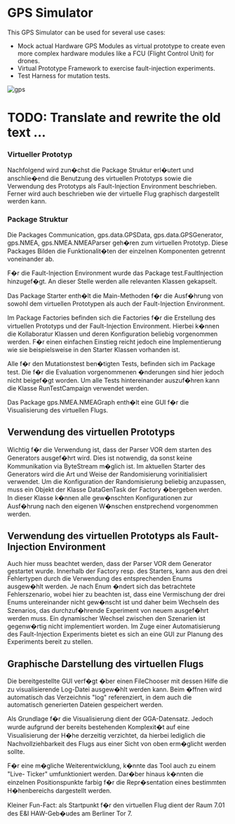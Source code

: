 # GPS Simulator
This GPS Simulator can be used for several use cases:
* Mock actual Hardware GPS Modules as virtual prototype to create even more complex hardware modules like a  FCU (Flight Control Unit) for drones.
* Virtual Prototype Framework to exercise fault-injection experiments.
* Test Harness for mutation tests.

![gps](https://butlerautogroup.files.wordpress.com/2014/01/gps.jpg)

# TODO: Translate and rewrite the old text ... #

### Virtueller Prototyp
Nachfolgend wird zun�chst die Package Struktur erl�utert und anschlie�end 
die Benutzung des virtuellen Prototyps sowie die Verwendung des Prototyps 
als Fault-Injection Environment beschrieben. Ferner wird auch beschrieben 
wie der virtuelle Flug graphisch dargestellt werden kann.

### Package Struktur 
Die Packages Communication, gps.data.GPSData, gps.data.GPSGenerator, gps.NMEA, gps.NMEA.NMEAParser geh�ren
zum virtuellen Prototyp. Diese Packages Bilden die Funktionalit�ten der 
einzelnen Komponenten getrennt voneinander ab.

F�r die Fault-Injection Environment wurde das Package test.FaultInjection
hinzugef�gt. An dieser Stelle werden alle relevanten Klassen gekapselt.

Das Package Starter enth�lt die Main-Methoden f�r die Ausf�hrung von sowohl 
dem virtuellen Prototypen als auch der Fault-Injection Environment.

Im Package Factories befinden sich die Factories f�r die Erstellung des 
virtuellen Prototyps und der Fault-Injection Environment. Hierbei k�nnen 
die Kollaboratur Klassen und deren Konfiguration beliebig vorgenommen 
werden. F�r einen einfachen Einstieg reicht jedoch eine Implementierung wie 
sie beispielsweise in den Starter Klassen vorhanden ist.
 
Alle f�r den Mutationstest ben�tigten Tests, befinden sich im Package test. 
Die f�r die Evaluation vorgenommenen �nderungen sind hier jedoch nicht 
beigef�gt worden. Um alle Tests hintereinander auszuf�hren kann die Klasse 
RunTestCampaign verwendet werden.

Das Package gps.NMEA.NMEAGraph enth�lt eine GUI f�r die Visualisierung des
virtuellen Flugs.

Verwendung des virtuellen Prototyps 
----------------------------------- 

Wichtig f�r die Verwendung ist, dass der Parser VOR dem starten des 
Generators ausgef�hrt wird. Dies ist notwendig, da sonst keine 
Kommunikation via ByteStream m�glich ist. Im aktuellen Starter des 
Generators wird die Art und Weise der Randomisierung vorinitialisiert 
verwendet. Um die Konfiguration der Randomisierung beliebig anzupassen, 
muss ein Objekt der Klasse DataGenTask der Factory �bergeben werden. In 
dieser Klasse k�nnen alle gew�nschten Konfigurationen zur Ausf�hrung nach 
den eigenen W�nschen enstprechend vorgenommen werden. 




Verwendung des virtuellen Prototyps als Fault-Injection Environment 
-------------------------------------------------------------------

Auch hier muss beachtet werden, dass der Parser VOR dem Generator gestartet 
wurde. Innerhalb der Factory resp. des Starters, kann aus den drei 
Fehlertypen durch die Verwendung des entsprechenden Enums ausgew�hlt 
werden. Je nach Enum �ndert sich das betrachtete Fehlerszenario, wobei hier 
zu beachten ist, dass eine Vermischung der drei Enums untereinander nicht 
gew�nscht ist und daher beim Wechseln des Szenarios, das durchzuf�hrende 
Experiment von neuem ausgef�hrt werden muss. Ein dynamischer Wechsel 
zwischen den Szenarien ist gegenw�rtig nicht implementiert worden. Im Zuge 
einer Automatisierung des Fault-Injection Experiments bietet es sich an 
eine GUI zur Planung des Experiments bereit zu stellen.




Graphische Darstellung des virtuellen Flugs 
------------------------------------------- 

Die bereitgestellte GUI verf�gt �ber einen FileChooser mit dessen Hilfe die 
zu visualisierende Log-Datei ausgew�hlt werden kann. Beim �ffnen wird 
automatisch das Verzeichnis "log" referenziert, in dem auch die automatisch 
generierten Dateien gespeichert werden. 

Als Grundlage f�r die Visualisierung dient der GGA-Datensatz. Jedoch wurde 
aufgrund der bereits bestehenden Komplexit�t auf eine Visualisierung der 
H�he derzeitig verzichtet, da hierbei lediglich die Nachvollziehbarkeit des 
Flugs aus einer Sicht von oben erm�glicht werden sollte. 

F�r eine m�gliche Weiterentwicklung, k�nnte das Tool auch zu einem "Live-
Ticker" umfunktioniert werden. Dar�ber hinaus k�nnten die einzelnen 
Positionspunkte farbig f�r die Repr�sentation eines bestimmten 
H�henbereichs dargestellt werden. 


Kleiner Fun-Fact: als Startpunkt f�r den virtuellen Flug dient der Raum 
7.01 des E&I HAW-Geb�udes am Berliner Tor 7. 
